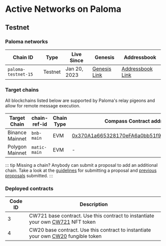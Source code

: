 # Active Networks on Paloma

## Testnet
### Paloma networks 

|Chain ID| Type|Live Since | Genesis|Addressbook|
|-------|------|------|------|------|
| `paloma-testnet-15`| Testnet|Jan 20, 2023 |[Genesis Link](https://raw.githubusercontent.com/palomachain/testnet/master/paloma-testnet-15/genesis.json)| [Addressbook Link](https://raw.githubusercontent.com/palomachain/testnet/master/paloma-testnet-15/addrbook.json)|

### Target chains 

All blockchains listed below are supported by Paloma's relay pigeons and allow for remote message execution.

|Target Chain|chain-ref-id|Chain Type|Compass Contract address|Status|
|------------|------------|----------|------------------------|------|
|Binance Mainnet|`bnb-main`|EVM| [0x370A1a665328170eFA6a0bb51f948108C23528BA](https://bscscan.com/address/0x370A1a665328170eFA6a0bb51f948108C23528BA) |Live|
|Polygon Mainnet|`matic-main`|EVM| - |In proposal|

::: tip 
Missing a chain? Anybody can submit a proposal to add an additional chain. Take a look at the [guidelines](https://forum.palomachain.com/t/how-to-create-a-paloma-improvement-proposal-or-pip/64) for submitting a proposal and [previous proposals](https://forum.palomachain.com/c/governance/6) submitted.
:::

### Deployed contracts 

|Code ID  |Description|
|-------|-----------| 
|  3  | CW721 base contract. Use this contract to instantiate your own [CW721](../../guide/develop/quick-start/paloma-py/cw721.md) NFT token|
|  4  | CW20 base contract. Use this contract to instantiate your own [CW20](../../guide/develop/quick-start/paloma-py/cw20.md) fungible token|
